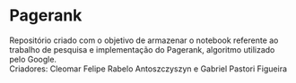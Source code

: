 # Pagerank

Repositório criado com o objetivo de armazenar o notebook referente ao trabalho de pesquisa e implementação do Pagerank, algoritmo utilizado pelo Google.<br>
Criadores: Cleomar Felipe Rabelo Antoszczyszyn e Gabriel Pastori Figueira
